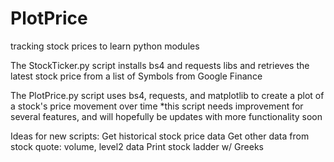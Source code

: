 # PlotPrice
tracking stock prices to learn python modules

The StockTicker.py script installs bs4 and requests libs and retrieves the latest stock price from a list of Symbols from Google Finance

The PlotPrice.py script uses bs4, requests, and matplotlib to create a plot of a stock's price movement over time
  *this script needs improvement for several features, and will hopefully be updates with more functionality soon
 
 Ideas for new scripts:
  Get historical stock price data
  Get other data from stock quote: volume, level2 data
  Print stock ladder w/ Greeks
